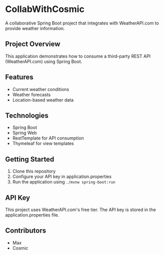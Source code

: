 # CollabWithCosmic

A collaborative Spring Boot project that integrates with WeatherAPI.com to provide weather information.

## Project Overview
This application demonstrates how to consume a third-party REST API (WeatherAPI.com) using Spring Boot.

## Features
- Current weather conditions
- Weather forecasts
- Location-based weather data

## Technologies
- Spring Boot
- Spring Web
- RestTemplate for API consumption
- Thymeleaf for view templates

## Getting Started
1. Clone this repository
2. Configure your API key in application.properties
3. Run the application using `./mvnw spring-boot:run`

## API Key
This project uses WeatherAPI.com's free tier. The API key is stored in the application.properties file.

## Contributors
- Max
- Cosmic